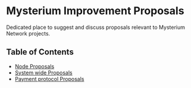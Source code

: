 # Mysterium Improvement Proposals

Dedicated place to suggest and discuss proposals relevant to Mysterium Network projects.

## Table of Contents

- [Node Proposals](node/CONTENTS.MD)
- [System wide Proposals](system/CONTENTS.MD)
- [Payment protocol Proposals](payments/CONTENTS.MD)
